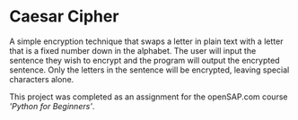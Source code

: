 # Caesar Cipher

A simple encryption technique that swaps a letter in plain text with a letter that is a fixed number down in the alphabet. The user will input the sentence they wish to encrypt and the program will output the encrypted sentence. Only the letters in the sentence will be encrypted, leaving special characters alone. 

This project was completed as an assignment for the openSAP.com course *'Python for Beginners'*. 

